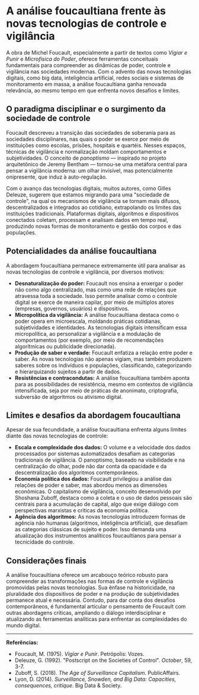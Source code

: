 # A análise foucaultiana frente às novas tecnologias de controle e vigilância

A obra de Michel Foucault, especialmente a partir de textos como *Vigiar e Punir* e *Microfísica do Poder*, oferece ferramentas conceituais fundamentais para compreender as dinâmicas de poder, controle e vigilância nas sociedades modernas. Com o advento das novas tecnologias digitais, como big data, inteligência artificial, redes sociais e sistemas de monitoramento em massa, a análise foucaultiana ganha renovada relevância, ao mesmo tempo em que enfrenta novos desafios e limites.

## O paradigma disciplinar e o surgimento da sociedade de controle

Foucault descreveu a transição das sociedades de soberania para as sociedades disciplinares, nas quais o poder se exerce por meio de instituições como escolas, prisões, hospitais e quartéis. Nesses espaços, técnicas de vigilância e normalização moldam comportamentos e subjetividades. O conceito de *panoptismo* — inspirado no projeto arquitetônico de Jeremy Bentham — tornou-se uma metáfora central para pensar a vigilância moderna: um olhar invisível, mas potencialmente onipresente, que induz à auto-regulação.

Com o avanço das tecnologias digitais, muitos autores, como Gilles Deleuze, sugerem que estamos migrando para uma "sociedade de controle", na qual os mecanismos de vigilância se tornam mais difusos, descentralizados e integrados ao cotidiano, extrapolando os limites das instituições tradicionais. Plataformas digitais, algoritmos e dispositivos conectados coletam, processam e analisam dados em tempo real, produzindo novas formas de monitoramento e gestão dos corpos e das populações.

## Potencialidades da análise foucaultiana

A abordagem foucaultiana permanece extremamente útil para analisar as novas tecnologias de controle e vigilância, por diversos motivos:

- **Desnaturalização do poder:** Foucault nos ensina a enxergar o poder não como algo centralizado, mas como uma rede de relações que atravessa toda a sociedade. Isso permite analisar como o controle digital se exerce de maneira capilar, por meio de múltiplos atores (empresas, governos, usuários) e dispositivos.
- **Micropolítica da vigilância:** A análise foucaultiana destaca como o poder opera em microescala, moldando práticas cotidianas, subjetividades e identidades. As tecnologias digitais intensificam essa micropolítica, ao personalizar a vigilância e a modulação de comportamentos (por exemplo, por meio de recomendações algorítmicas ou publicidade direcionada).
- **Produção de saber e verdade:** Foucault enfatiza a relação entre poder e saber. As novas tecnologias não apenas vigiam, mas também produzem saberes sobre os indivíduos e populações, classificando, categorizando e hierarquizando sujeitos a partir de dados.
- **Resistências e contracondutas:** A análise foucaultiana também aponta para as possibilidades de resistência, mesmo em contextos de vigilância intensificada, seja por meio de práticas de anonimato, criptografia, subversão de algoritmos ou ativismo digital.

## Limites e desafios da abordagem foucaultiana

Apesar de sua fecundidade, a análise foucaultiana enfrenta alguns limites diante das novas tecnologias de controle:

- **Escala e complexidade dos dados:** O volume e a velocidade dos dados processados por sistemas automatizados desafiam as categorias tradicionais de vigilância. O panoptismo, baseado na visibilidade e na centralização do olhar, pode não dar conta da opacidade e da descentralização dos algoritmos contemporâneos.
- **Economia política dos dados:** Foucault privilegiou a análise das relações de poder e saber, mas abordou menos as dimensões econômicas. O capitalismo de vigilância, conceito desenvolvido por Shoshana Zuboff, destaca como a coleta e o uso de dados pessoais são centrais para a acumulação de capital, algo que exige diálogo com perspectivas marxistas e críticas da economia política.
- **Agência dos algoritmos:** As novas tecnologias introduzem formas de agência não humanas (algoritmos, inteligência artificial), que desafiam as categorias clássicas de sujeito e poder. Isso demanda uma atualização dos instrumentos analíticos foucaultianos para pensar a tecnicidade do controle.

## Considerações finais

A análise foucaultiana oferece um arcabouço teórico robusto para compreender as transformações nas formas de controle e vigilância promovidas pelas novas tecnologias. Sua ênfase na historicidade, na pluralidade dos dispositivos de poder e na produção de subjetividades permanece atual e necessária. Contudo, para dar conta dos desafios contemporâneos, é fundamental articular o pensamento de Foucault com outras abordagens críticas, ampliando o diálogo interdisciplinar e atualizando as ferramentas analíticas para enfrentar as complexidades do mundo digital.

---

**Referências:**

- Foucault, M. (1975). *Vigiar e Punir*. Petrópolis: Vozes.
- Deleuze, G. (1992). "Postscript on the Societies of Control". *October*, 59, 3-7.
- Zuboff, S. (2018). *The Age of Surveillance Capitalism*. PublicAffairs.
- Lyon, D. (2014). *Surveillance, Snowden, and Big Data: Capacities, consequences, critique*. Big Data & Society.